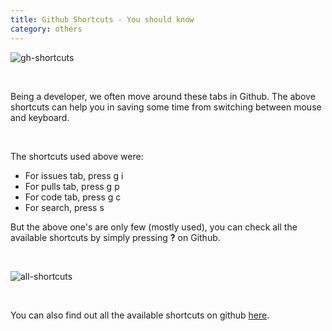 ```yaml
---
title: Github Shortcuts - You should know
category: others
---
```


![gh-shortcuts](https://user-images.githubusercontent.com/43666833/145679471-b185d107-14f4-4d49-b840-047ec631e73b.gif)

<br />

Being a developer, we often move around these tabs in Github. The above shortcuts can help you in saving some time from switching between mouse and keyboard.

<br />

The shortcuts used above were:

- For issues tab, press g i
- For pulls tab, press g p
- For code tab, press g c
- For search, press s

But the above one's are only few (mostly used), you can check all the available shortcuts by simply pressing **?** on Github.

<br />

![all-shortcuts](https://user-images.githubusercontent.com/43666833/145679640-be4625a8-0083-4884-a01b-cea0dbede344.gif)

<br />

You can also find out all the available shortcuts on github <a href="https://docs.github.com/en/get-started/using-github/keyboard-shortcuts" target="_blank">here</a>.
